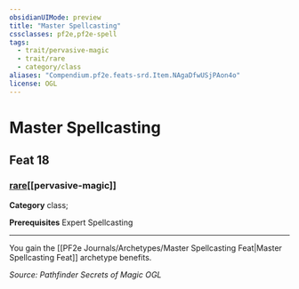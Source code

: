 ```yaml
---
obsidianUIMode: preview
title: "Master Spellcasting"
cssclasses: pf2e,pf2e-spell
tags:
  - trait/pervasive-magic
  - trait/rare
  - category/class
aliases: "Compendium.pf2e.feats-srd.Item.NAgaDfwUSjPAon4o"
license: OGL
---
```

# Master Spellcasting
## Feat 18
### [rare](rare.md "Rare Rarity Trait")[[pervasive-magic]]

**Category** class; 



**Prerequisites** Expert Spellcasting
* * *
You gain the [[PF2e Journals/Archetypes/Master Spellcasting Feat|Master Spellcasting Feat]] archetype benefits.

*Source: Pathfinder Secrets of Magic*
*OGL*